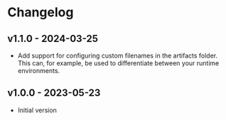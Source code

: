 # Changelog
## v1.1.0 - 2024-03-25
* Add support for configuring custom filenames in the artifacts folder. This can, for example, be used to differentiate between your runtime environments.

## v1.0.0 - 2023-05-23
* Initial version